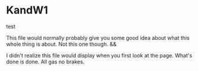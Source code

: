 # KandW1
test

This file would normally probably give you some good idea about what this whole thing is about. Not this one though. &&

I didn't realize this file would display when you first look at the page. What's done is done. All gas no brakes.
